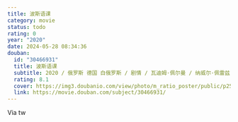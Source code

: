 ```yaml
---
title: 波斯语课
category: movie
status: todo
rating: 0
year: "2020"
date: 2024-05-28 08:34:36
douban:
  id: "30466931"
  title: 波斯语课
  subtitle: 2020 / 俄罗斯 德国 白俄罗斯 / 剧情 / 瓦迪姆·佩尔曼 / 纳威尔·佩雷兹·毕斯卡亚特 拉斯·艾丁格
  rating: 8.1
  cover: https://img3.doubanio.com/view/photo/m_ratio_poster/public/p2588101332.jpg
  link: https://movie.douban.com/subject/30466931/
---
```


Via tw 
